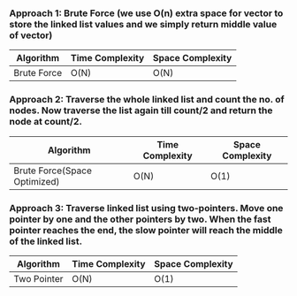 ### Approach 1: Brute Force (we use O(n) extra space for vector to store the linked list values and we simply return middle value of vector)

| Algorithm              | Time Complexity   | Space Complexity  |
|----------------------- | ----------------- | ----------------- |
| Brute Force            | O(N)              | O(N)              |


### Approach 2: Traverse the whole linked list and count the no. of nodes. Now traverse the list again till count/2 and return the node at count/2.

| Algorithm                    | Time Complexity   | Space Complexity  |
|----------------------------- | ----------------- | ----------------- |
| Brute Force(Space Optimized) | O(N)              | O(1)              |

### Approach 3: Traverse linked list using two-pointers. Move one pointer by one and the other pointers by two. When the fast pointer reaches the end, the slow pointer will reach the middle of the linked list.

| Algorithm              | Time Complexity   | Space Complexity  |
|----------------------- | ----------------- | ----------------- |
| Two Pointer            | O(N)              | O(1)              |
